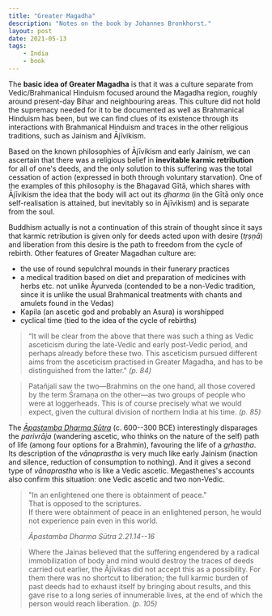 ```yaml
---
title: "Greater Magadha"
description: "Notes on the book by Johannes Bronkhorst."
layout: post
date: 2021-05-13
tags:
    - India
    - book
---
```


The **basic idea of Greater Magadha** is that it was a culture separate from Vedic/Brahmanical Hinduism focused around the Magadha region, roughly around present-day Bihar and neighbouring areas. This culture did not hold the supremacy needed for it to be documented as well as Brahmanical Hinduism has been, but we can find clues of its existence through its interactions with Brahmanical Hinduism and traces in the other religious traditions, such as Jainism and Ājīvikism.

Based on the known philosophies of Ājīvikism and early Jainism, we can ascertain that there was a religious belief in **inevitable karmic retribution** for all of one's deeds, and the only solution to this suffering was the total cessation of action (expressed in both through voluntary starvation). One of the examples of this philosophy is the Bhagavad Gītā, which shares with Ājīvikism the idea that the body will act out its _dharma_ (in the Gītā only once self-realisation is attained, but inevitably so in Ājīvikism) and is separate from the soul.

Buddhism actually is not a continuation of this strain of thought since it says that karmic retribution is given only for deeds acted upon with desire (_tṛṣṇā_) and liberation from this desire is the path to freedom from the cycle of rebirth.
Other features of Greater Magadhan culture are:
* the use of round sepulchral mounds in their funerary practices
* a medical tradition based on diet and preparation of medicines with herbs etc. not unlike Āyurveda (contended to be a non-Vedic tradition, since it is unlike the usual Brahmanical treatments with chants and amulets found in the Vedas)
* Kapila (an ascetic god and probably an Asura) is worshipped
* cyclical time (tied to the idea of the cycle of rebirths)


> “It will be clear from the above that there was such a thing as Vedic asceticism during the late-Vedic and early post-Vedic period, and perhaps already before these two. This asceticism pursued different aims from the asceticism practised in Greater Magadha, and has to be distinguished from the latter." _(p. 84)_

> Patañjali saw the two—Brahmins on the one hand, all those covered by the term Śramaṇa on the other—as two groups of people who were at loggerheads. This is of course precisely what we would expect, given the cultural division of northern India at his time. *(p. 85)*

The [*Āpastamba Dharma Sūtra*](https://en.wikipedia.org/wiki/Apastamba_Dharmasutra) (c. 600--300 BCE) interestingly disparages the *parivrāja* (wandering ascetic, who thinks on the nature of the self) path of life (among four options for a Brahmin), favouring the life of a *gṛhastha*. Its description of the *vānaprastha* is very much like early Jainism (inaction and silence, reduction of consumption to nothing). And it gives a second type of *vānaprastha* who is like a Vedic ascetic. Megasthenes's accounts also confirm this situation: one Vedic ascetic and two non-Vedic.

> "In an enlightened one there is obtainment of peace."\
> That is opposed to the scriptures.\
> If there were obtainment of peace in an enlightened person, he would not experience pain even in this world.
> 
> *Āpastamba Dharma Sūtra 2.21.14--16*

> Where the Jainas believed
> that the suffering engendered by a radical immobilization of body
> and mind would destroy the traces of deeds carried out earlier, the
> Ājīvikas did not accept this as a possibility. For them there was no
> shortcut to liberation; the full karmic burden of past deeds had to
> exhaust itself by bringing about results, and this gave rise to a long
> series of innumerable lives, at the end of which the person would
> reach liberation. *(p. 105)*
